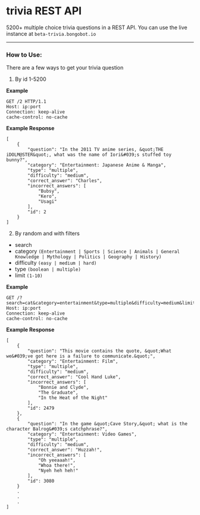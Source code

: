 # trivia REST API
5200+ multiple choice trivia questions in a REST API. You can use the live instance at `beta-trivia.bongobot.io`

---
### How to Use:
There are a few ways to get your trivia question 
1. By id 1-5200

**Example**
```$xslt
GET /2 HTTP/1.1
Host: ip:port
Connection: keep-alive
cache-control: no-cache
```
**Example Response**
```$xslt
[
    {
        "question": "In the 2011 TV anime series, &quot;THE iDOLM@STER&quot;, what was the name of Iori&#039;s stuffed toy bunny?",
        "category": "Entertainment: Japanese Anime & Manga",
        "type": "multiple",
        "difficulty": "medium",
        "correct_answer": "Charles",
        "incorrect_answers": [
            "Bubsy",
            "Kero",
            "Usagi"
        ],
        "id": 2
    }
]
```
2) By random and with filters
 - search
 - category `(Entertainment | Sports | Science | Animals | General Knowledge | Mythology | Politics | Geography | History)`
 - difficulty `(easy | medium | hard)`
 - type `(boolean | multiple)`
 - limit `(1-10)`

**Example**
```$xslt
GET /?search=cat&category=entertainment&type=multiple&difficulty=medium&limit=10
Host: ip:port
Connection: keep-alive
cache-control: no-cache
```
**Example Response**
```$xslt
[
    {
        "question": "This movie contains the quote, &quot;What we&#039;ve got here is a failure to communicate.&quot;",
        "category": "Entertainment: Film",
        "type": "multiple",
        "difficulty": "medium",
        "correct_answer": "Cool Hand Luke",
        "incorrect_answers": [
            "Bonnie and Clyde",
            "The Graduate",
            "In the Heat of the Night"
        ],
        "id": 2479
    },
    {
        "question": "In the game &quot;Cave Story,&quot; what is the character Balrog&#039;s catchphrase?",
        "category": "Entertainment: Video Games",
        "type": "multiple",
        "difficulty": "medium",
        "correct_answer": "Huzzah!",
        "incorrect_answers": [
            "Oh yeeaaah!",
            "Whoa there!",
            "Nyeh heh heh!"
        ],
        "id": 3080
    }
    .
    .
    .
]
```
